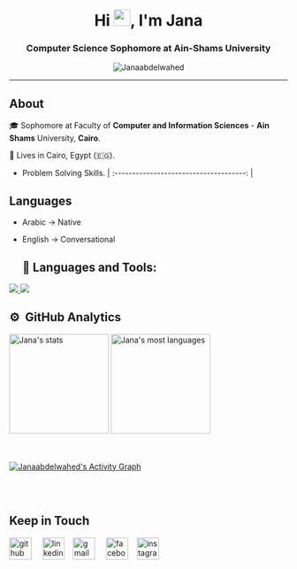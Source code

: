 <h1 align="center">Hi <img src="https://raw.githubusercontent.com/MartinHeinz/MartinHeinz/master/wave.gif" width="30px">, I'm Jana </h1>
<h3 align="center">Computer Science Sophomore at Ain-Shams University</h3>
<p align="center">
  <img src="https://komarev.com/ghpvc/?username=Janaabdelwahed&label=Profile%20views&color=0e75b6&style=flat" alt="Janaabdelwahed"/>
</p>

</div>


***

<h2> About </h2>
  
🎓 Sophomore at Faculty of **Computer and Information Sciences** - **Ain Shams** University, **Cairo**.  </br>

🏡 Lives in Cairo, Egypt (🇪🇬).
- Problem Solving Skills.
  | :-------------------------------------: |

  
<h2> Languages </h2>

- Arabic -> Native
- English -> Conversational


  
  ## 🚀 Languages and Tools:

<p align="left"> 
   <a href="https://isocpp.org" target="_blank"> <img src="https://img.icons8.com/color/48/000000/c-plus-plus-logo.png"/> </a> 
   <a href="https://www.java.com" target="_blank"> <img src="https://img.icons8.com/color/48/000000/java-coffee-cup-logo.png"/> </a>
    

  
## ⚙️ &nbsp;GitHub Analytics

<div>
  <img height="180em" src="https://github-readme-stats.vercel.app/api?username=Janaabdelwahed&show_icons=true&theme=vision-friendly-dark" alt="Jana's stats"/>
  <img height="180em"  src="https://github-readme-stats.vercel.app/api/top-langs/?username=Janaabdelwahed&layout=compact&theme=vision-friendly-dark" alt="Jana's most languages"/>
</div>
</div>

<br/>
<br/>

<a href="https://github.com/Janaabdelwahed/github-readme-activity-graph"><img alt="Janaabdelwahed's Activity Graph" src="https://activity-graph.herokuapp.com/graph?username=Janaabdelwahed&bg_color=0D1117&color=5BCDEC&line=5BCDEC&point=FFFFFF&hide_border=true" /></a>

<br/>
<br/>


   <h2> Keep in Touch </h2>
 
 [<img src='https://cdn.jsdelivr.net/npm/simple-icons@3.0.1/icons/github.svg' alt='github' height='40' >](https://github.com/Janaabdelwahed) &nbsp;&nbsp;&nbsp; [<img src='https://cdn.jsdelivr.net/npm/simple-icons@3.0.1/icons/linkedin.svg' alt='linkedin' height='40'>](https://www.linkedin.com/in/jana-abdelwahed-133a72252/)&nbsp;&nbsp;&nbsp; [<img src='https://cdn.jsdelivr.net/npm/simple-icons@3.0.1/icons/gmail.svg' alt='gmail' height='40'>](mailto:jana0abdelwahed@gmail.com) &nbsp;&nbsp;&nbsp; [<img src='https://cdn.jsdelivr.net/npm/simple-icons@3.0.1/icons/facebook.svg' alt='facebook' height='40'>](https://www.facebook.com/janaabdelwahed2005)&nbsp;&nbsp;&nbsp; [<img src='https://cdn.jsdelivr.net/npm/simple-icons@3.0.1/icons/instagram.svg' alt='instagram' height='40'>](https://www.instagram.com/jana_abdelwahed/?utm_source=ig_web_button_share_sheet&igshid=OGQ5ZDc2ODk2ZA==) <!--deactivated account-->
 

